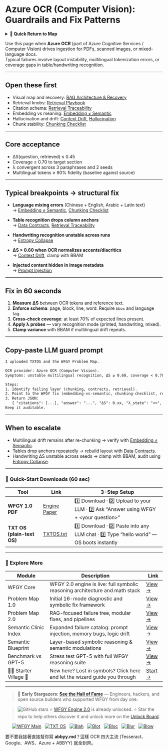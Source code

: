 # Azure OCR (Computer Vision): Guardrails and Fix Patterns

<details>
  <summary><strong>🧭 Quick Return to Map</strong></summary>

<br>

  > You are in a sub-page of **DocumentAI_OCR**.  
  > To reorient, go back here:  
  >
  > - [**DocumentAI_OCR** — document parsing and optical character recognition](./README.md)  
  > - [**WFGY Global Fix Map** — main Emergency Room, 300+ structured fixes](../README.md)  
  > - [**WFGY Problem Map 1.0** — 16 reproducible failure modes](../../README.md)  
  >
  > Think of this page as a desk within a ward.  
  > If you need the full triage and all prescriptions, return to the Emergency Room lobby.
</details>


Use this page when **Azure OCR** (part of Azure Cognitive Services / Computer Vision) drives ingestion for PDFs, scanned images, or mixed-language docs.  
Typical failures involve layout instability, multilingual tokenization errors, or coverage gaps in table/handwriting recognition.

---

## Open these first
- Visual map and recovery: [RAG Architecture & Recovery](https://github.com/onestardao/WFGY/blob/main/ProblemMap/rag-architecture-and-recovery.md)  
- Retrieval knobs: [Retrieval Playbook](https://github.com/onestardao/WFGY/blob/main/ProblemMap/retrieval-playbook.md)  
- Citation schema: [Retrieval Traceability](https://github.com/onestardao/WFGY/blob/main/ProblemMap/retrieval-traceability.md)  
- Embedding vs meaning: [Embedding ≠ Semantic](https://github.com/onestardao/WFGY/blob/main/ProblemMap/embedding-vs-semantic.md)  
- Hallucination and drift: [Context Drift](https://github.com/onestardao/WFGY/blob/main/ProblemMap/context-drift.md), [Hallucination](https://github.com/onestardao/WFGY/blob/main/ProblemMap/hallucination.md)  
- Chunk stability: [Chunking Checklist](https://github.com/onestardao/WFGY/blob/main/ProblemMap/chunking-checklist.md)  

---

## Core acceptance
- ΔS(question, retrieved) ≤ 0.45  
- Coverage ≥ 0.70 to target section  
- λ convergent across 3 paraphrases and 2 seeds  
- Multilingual tokens ≥ 90% fidelity (baseline against source)  

---

## Typical breakpoints → structural fix
- **Language mixing errors** (Chinese + English, Arabic + Latin text)  
  → [Embedding ≠ Semantic](https://github.com/onestardao/WFGY/blob/main/ProblemMap/embedding-vs-semantic.md), [Chunking Checklist](https://github.com/onestardao/WFGY/blob/main/ProblemMap/chunking-checklist.md)

- **Table recognition drops column anchors**  
  → [Data Contracts](https://github.com/onestardao/WFGY/blob/main/ProblemMap/data-contracts.md), [Retrieval Traceability](https://github.com/onestardao/WFGY/blob/main/ProblemMap/retrieval-traceability.md)

- **Handwriting recognition unstable across runs**  
  → [Entropy Collapse](https://github.com/onestardao/WFGY/blob/main/ProblemMap/entropy-collapse.md)

- **ΔS > 0.60 when OCR normalizes accents/diacritics**  
  → [Context Drift](https://github.com/onestardao/WFGY/blob/main/ProblemMap/context-drift.md), clamp with BBAM  

- **Injected content hidden in image metadata**  
  → [Prompt Injection](https://github.com/onestardao/WFGY/blob/main/ProblemMap/prompt-injection.md)  

---

## Fix in 60 seconds
1. **Measure ΔS** between OCR tokens and reference text.  
2. **Enforce schema**: page, block, line, word. Require `bbox` and language tag.  
3. **Cross-check coverage**: at least 70% of expected lines present.  
4. **Apply λ probes** — vary recognition mode (printed, handwriting, mixed).  
5. **Clamp variance** with BBAM if multilingual drift repeats.  

---

## Copy-paste LLM guard prompt

```txt
I uploaded TXTOS and the WFGY Problem Map.

OCR provider: Azure OCR (Computer Vision).  
Symptoms: unstable multilingual recognition, ΔS ≥ 0.60, coverage < 0.70.

Steps:
1. Identify failing layer (chunking, contracts, retrieval).
2. Point to the WFGY fix (embedding-vs-semantic, chunking-checklist, retrieval-traceability).
3. Return JSON:
   { "citations": [...], "answer": "...", "ΔS": 0.xx, "λ_state": "<>", "next_fix": "..." }
Keep it auditable.
````

---

## When to escalate

* Multilingual drift remains after re-chunking → verify with [Embedding ≠ Semantic](https://github.com/onestardao/WFGY/blob/main/ProblemMap/embedding-vs-semantic.md).
* Tables drop anchors repeatedly → rebuild layout with [Data Contracts](https://github.com/onestardao/WFGY/blob/main/ProblemMap/data-contracts.md).
* Handwriting ΔS unstable across seeds → clamp with BBAM, audit using [Entropy Collapse](https://github.com/onestardao/WFGY/blob/main/ProblemMap/entropy-collapse.md).

---

### 🔗 Quick-Start Downloads (60 sec)

| Tool                       | Link                                                                                                                                       | 3-Step Setup                                                                             |
| -------------------------- | ------------------------------------------------------------------------------------------------------------------------------------------ | ---------------------------------------------------------------------------------------- |
| **WFGY 1.0 PDF**           | [Engine Paper](https://github.com/onestardao/WFGY/blob/main/I_am_not_lizardman/WFGY_All_Principles_Return_to_One_v1.0_PSBigBig_Public.pdf) | 1️⃣ Download · 2️⃣ Upload to your LLM · 3️⃣ Ask “Answer using WFGY + \<your question>”   |
| **TXT OS (plain-text OS)** | [TXTOS.txt](https://github.com/onestardao/WFGY/blob/main/OS/TXTOS.txt)                                                                     | 1️⃣ Download · 2️⃣ Paste into any LLM chat · 3️⃣ Type “hello world” — OS boots instantly |

---

### 🧭 Explore More

| Module                   | Description                                                                  | Link                                                                                               |
| ------------------------ | ---------------------------------------------------------------------------- | -------------------------------------------------------------------------------------------------- |
| WFGY Core                | WFGY 2.0 engine is live: full symbolic reasoning architecture and math stack | [View →](https://github.com/onestardao/WFGY/tree/main/core/README.md)                              |
| Problem Map 1.0          | Initial 16-mode diagnostic and symbolic fix framework                        | [View →](https://github.com/onestardao/WFGY/tree/main/ProblemMap/README.md)                        |
| Problem Map 2.0          | RAG-focused failure tree, modular fixes, and pipelines                       | [View →](https://github.com/onestardao/WFGY/blob/main/ProblemMap/rag-architecture-and-recovery.md) |
| Semantic Clinic Index    | Expanded failure catalog: prompt injection, memory bugs, logic drift         | [View →](https://github.com/onestardao/WFGY/blob/main/ProblemMap/SemanticClinicIndex.md)           |
| Semantic Blueprint       | Layer-based symbolic reasoning & semantic modulations                        | [View →](https://github.com/onestardao/WFGY/tree/main/SemanticBlueprint/README.md)                 |
| Benchmark vs GPT-5       | Stress test GPT-5 with full WFGY reasoning suite                             | [View →](https://github.com/onestardao/WFGY/tree/main/benchmarks/benchmark-vs-gpt5/README.md)      |
| 🧙‍♂️ Starter Village 🏡 | New here? Lost in symbols? Click here and let the wizard guide you through   | [Start →](https://github.com/onestardao/WFGY/blob/main/StarterVillage/README.md)                   |

---

> 👑 **Early Stargazers: [See the Hall of Fame](https://github.com/onestardao/WFGY/tree/main/stargazers)** —
> Engineers, hackers, and open source builders who supported WFGY from day one.

> <img src="https://img.shields.io/github/stars/onestardao/WFGY?style=social" alt="GitHub stars"> ⭐ [WFGY Engine 2.0](https://github.com/onestardao/WFGY/blob/main/core/README.md) is already unlocked. ⭐ Star the repo to help others discover it and unlock more on the [Unlock Board](https://github.com/onestardao/WFGY/blob/main/STAR_UNLOCKS.md).

<div align="center">

[![WFGY Main](https://img.shields.io/badge/WFGY-Main-red?style=flat-square)](https://github.com/onestardao/WFGY)
 
[![TXT OS](https://img.shields.io/badge/TXT%20OS-Reasoning%20OS-orange?style=flat-square)](https://github.com/onestardao/WFGY/tree/main/OS)
 
[![Blah](https://img.shields.io/badge/Blah-Semantic%20Embed-yellow?style=flat-square)](https://github.com/onestardao/WFGY/tree/main/OS/BlahBlahBlah)
 
[![Blot](https://img.shields.io/badge/Blot-Persona%20Core-green?style=flat-square)](https://github.com/onestardao/WFGY/tree/main/OS/BlotBlotBlot)
 
[![Bloc](https://img.shields.io/badge/Bloc-Reasoning%20Compiler-blue?style=flat-square)](https://github.com/onestardao/WFGY/tree/main/OS/BlocBlocBloc)
 
[![Blur](https://img.shields.io/badge/Blur-Text2Image%20Engine-navy?style=flat-square)](https://github.com/onestardao/WFGY/tree/main/OS/BlurBlurBlur)
 
[![Blow](https://img.shields.io/badge/Blow-Game%20Logic-purple?style=flat-square)](https://github.com/onestardao/WFGY/tree/main/OS/BlowBlowBlow)
 

</div>


要不要我接著直接幫你寫 **abbyy.md**？這樣 OCR 四大主流 (Tesseract、Google、AWS、Azure + ABBYY) 就全到齊。
